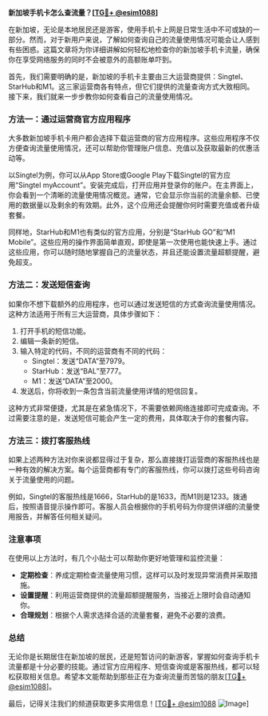**新加坡手机卡怎么查流量？[[TG💪+ @esim1088](https://t.me/s/esim1088)]**

在新加坡，无论是本地居民还是游客，使用手机卡上网是日常生活中不可或缺的一部分。然而，对于新用户来说，了解如何查询自己的流量使用情况可能会让人感到有些困惑。这篇文章将为你详细讲解如何轻松地检查你的新加坡手机卡流量，确保你在享受网络服务的同时不会被意外的高额账单吓到。

首先，我们需要明确的是，新加坡的手机卡主要由三大运营商提供：Singtel、StarHub和M1。这三家运营商各有特点，但它们提供的流量查询方式大致相同。接下来，我们就来一步步教你如何查看自己的流量使用情况。

### 方法一：通过运营商官方应用程序

大多数新加坡手机卡用户都会选择下载运营商的官方应用程序。这些应用程序不仅方便查询流量使用情况，还可以帮助你管理账户信息、充值以及获取最新的优惠活动等。

以Singtel为例，你可以从App Store或Google Play下载Singtel的官方应用“Singtel myAccount”。安装完成后，打开应用并登录你的账户。在主界面上，你会看到一个清晰的流量使用情况概览。通常，它会显示你当前的流量余额、已使用的数据量以及剩余的有效期。此外，这个应用还会提醒你何时需要充值或者升级套餐。

同样地，StarHub和M1也有类似的官方应用，分别是“StarHub GO”和“M1 Mobile”。这些应用的操作界面简单直观，即使是第一次使用也能快速上手。通过这些应用，你可以随时随地掌握自己的流量状态，并且还能设置流量超额提醒，避免超支。

### 方法二：发送短信查询

如果你不想下载额外的应用程序，也可以通过发送短信的方式查询流量使用情况。这种方法适用于所有三大运营商，具体步骤如下：

1. 打开手机的短信功能。
2. 编辑一条新的短信。
3. 输入特定的代码，不同的运营商有不同的代码：
   - Singtel：发送“DATA”至7979。
   - StarHub：发送“BAL”至777。
   - M1：发送“DATA”至2000。
4. 发送后，你将收到一条包含当前流量使用详情的短信回复。

这种方式非常便捷，尤其是在紧急情况下，不需要依赖网络连接即可完成查询。不过需要注意的是，发送短信可能会产生一定的费用，具体取决于你的套餐内容。

### 方法三：拨打客服热线

如果上述两种方法对你来说都显得过于复杂，那么直接拨打运营商的客服热线也是一种有效的解决方案。每个运营商都有专门的客服热线，你可以拨打这些号码咨询关于流量使用的问题。

例如，Singtel的客服热线是1666，StarHub的是1633，而M1则是1233。拨通后，按照语音提示操作即可。客服人员会根据你的手机号码为你提供详细的流量使用报告，并解答任何相关疑问。

### 注意事项

在使用以上方法时，有几个小贴士可以帮助你更好地管理和监控流量：

- **定期检查**：养成定期检查流量使用习惯，这样可以及时发现异常消费并采取措施。
- **设置提醒**：利用运营商提供的流量超额提醒服务，当接近上限时会自动通知你。
- **合理规划**：根据个人需求选择合适的流量套餐，避免不必要的浪费。

### 总结

无论你是长期居住在新加坡的居民，还是短暂访问的新游客，掌握如何查询手机卡流量都是十分必要的技能。通过官方应用程序、短信查询或是客服热线，都可以轻松获取相关信息。希望本文能帮助到那些正在为查询流量而苦恼的朋友[[TG💪+ @esim1088](https://t.me/s/esim1088)]。

最后，记得关注我们的频道获取更多实用信息！[[TG💪+ @esim1088](https://t.me/s/esim1088) ![Image](https://i.postimg.cc/4NQfJmqS/Snipaste-2025-05-13-00-14-12.png)]